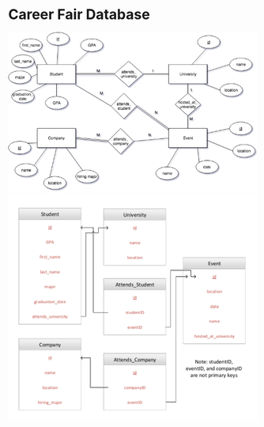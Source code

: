 # Career Fair Database

<img src="career-fair-er-diagram.png">
<img src="Final%20project%20Schema.pdf">
